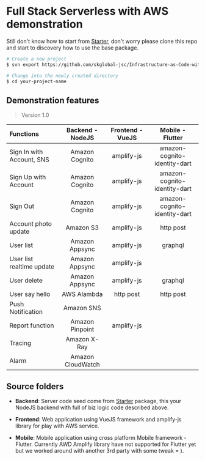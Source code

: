 # Full Stack Serverless with AWS demonstration

Still don't know how to start from [Starter](https://github.com/skglobal-jsc/Infrastructure-as-Code-with-AWS/tree/master/starter), don't worry please clone this repo and start to discovery how to use the base package.

```sh
# Create a new project
$ svn export https://github.com/skglobal-jsc/Infrastructure-as-Code-with-AWS/trunk/exmple your-project-name

# Change into the newly created directory
$ cd your-project-name
```

## Demonstration features 
> Version 1.0

|Functions|Backend - NodeJS|Frontend - VueJS|Mobile - Flutter|
|:--|:-:|:-:|:-:|
|Sign In with Account, SNS|Amazon Cognito|amplify-js|amazon-cognito-identity-dart|
|Sign Up with Account|Amazon Cognito|amplify-js|amazon-cognito-identity-dart|
|Sign Out|Amazon Cognito|amplify-js|amazon-cognito-identity-dart|
|Account photo update|Amazon S3|amplify-js|http post|
|User list|Amazon Appsync|amplify-js|graphql|
|User list realtime update|Amazon Appsync|amplify-js|
|User delete|Amazon Appsync|amplify-js|graphql|
|User say hello|AWS Alambda|http post|http post
|Push Notification|Amazon SNS|||
|Report function|Amazon Pinpoint|amplify-js||
|Tracing|Amazon X-Ray|||
|Alarm|Amazon CloudWatch|||


## Source folders

* **Backend**: Server code seed come from [Starter](https://github.com/skglobal-jsc/Infrastructure-as-Code-with-AWS/tree/master/starter) package, this your NodeJS backend with full of biz logic code described above.

* **Frontend**: Web application using VueJS framework and amplify-js library for play with AWS service.

* **Mobile**: Mobile application using cross platform Mobile framework - Flutter. Currently AWD Amplify library have not supported for Flutter yet but we worked around with another 3rd party with some tweak = ).
